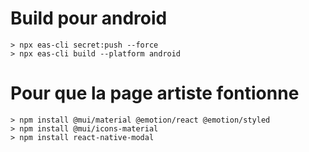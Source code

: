 # Build pour android

```
> npx eas-cli secret:push --force 
> npx eas-cli build --platform android
```

# Pour que la page artiste fontionne

```
> npm install @mui/material @emotion/react @emotion/styled 
> npm install @mui/icons-material
> npm install react-native-modal

```

